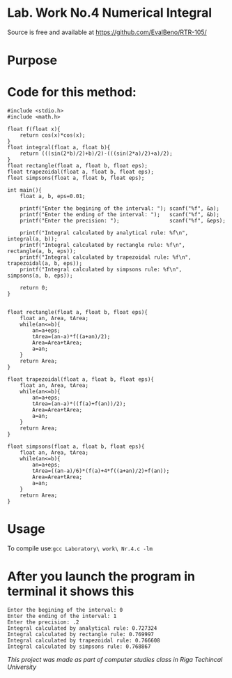 
Lab. Work No.4 Numerical Integral
=

Source is free and available at https://github.com/EvalBeno/RTR-105/


Purpose
==

Code for this method:
===

```
#include <stdio.h>
#include <math.h>

float f(float x){
    return cos(x)*cos(x);
}
float integral(float a, float b){
    return (((sin(2*b)/2)+b)/2)-(((sin(2*a)/2)+a)/2);
}
float rectangle(float a, float b, float eps);
float trapezoidal(float a, float b, float eps);
float simpsons(float a, float b, float eps);

int main(){
    float a, b, eps=0.01;
    
    printf("Enter the begining of the interval: "); scanf("%f", &a);
    printf("Enter the ending of the interval: ");   scanf("%f", &b);
    printf("Enter the precision: ");                scanf("%f", &eps);
    
    printf("Integral calculated by analytical rule: %f\n",      integral(a, b));
    printf("Integral calculated by rectangle rule: %f\n",       rectangle(a, b, eps));
    printf("Integral calculated by trapezoidal rule: %f\n",     trapezoidal(a, b, eps));
    printf("Integral calculated by simpsons rule: %f\n",        simpsons(a, b, eps));
    
    return 0;
}


float rectangle(float a, float b, float eps){
    float an, Area, tArea;
    while(an<=b){
        an=a+eps;
        tArea=(an-a)*f((a+an)/2);
        Area=Area+tArea;
        a=an;
    }
    return Area;
}

float trapezoidal(float a, float b, float eps){
    float an, Area, tArea;
    while(an<=b){
        an=a+eps;
        tArea=(an-a)*((f(a)+f(an))/2);
        Area=Area+tArea;
        a=an;
    }
    return Area;
}

float simpsons(float a, float b, float eps){
    float an, Area, tArea;
    while(an<=b){
        an=a+eps;
        tArea=((an-a)/6)*(f(a)+4*f((a+an)/2)+f(an));
        Area=Area+tArea;
        a=an;
    }
    return Area;
}
```

Usage
==

To compile use:`gcc Laboratory\ work\ Nr.4.c -lm`


After you launch the program in terminal it shows this
==
```
Enter the begining of the interval: 0   
Enter the ending of the interval: 1
Enter the precision: .2
Integral calculated by analytical rule: 0.727324
Integral calculated by rectangle rule: 0.769997
Integral calculated by trapezoidal rule: 0.766608
Integral calculated by simpsons rule: 0.768867
```



*This project was made as part of computer studies class in Riga Techincal University*
